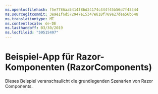 ```yaml
---
ms.openlocfilehash: f5e7786aa5414f86d24174c444f45b56d7f43544
ms.sourcegitcommit: 3e9e1f6d572947e15347e818f769e27dea56b648
ms.translationtype: MT
ms.contentlocale: de-DE
ms.lasthandoff: 03/30/2019
ms.locfileid: "59515497"
---
```

# <a name="razor-components-sample-app-razorcomponents"></a>Beispiel-App für Razor-Komponenten (RazorComponents)

Dieses Beispiel veranschaulicht die grundlegenden Szenarien von Razor Components.
